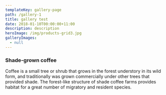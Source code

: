 ```yaml
---
templateKey: gallery-page
path: /gallery-1
title: gallery test
date: 2018-01-10T00:00:00+11:00
description: description
heroImage: /img/products-grid3.jpg
galleryImages:
  - null
---
```

### Shade-grown coffee

Coffee is a small tree or shrub that grows in the forest understory in its wild form, and traditionally was grown commercially under other trees that provided shade. The forest-like structure of shade coffee farms provides habitat for a great number of migratory and resident species.

###
